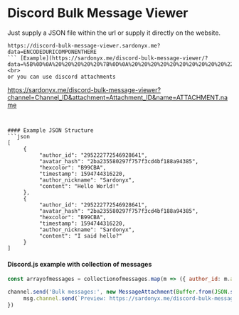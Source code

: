 # Discord Bulk Message Viewer
Just supply a JSON file within the url or supply it directly on the website.

```
https://discord-bulk-message-viewer.sardonyx.me?data=ENCODEDURICOMPONENTHERE
``` [Example](https://sardonyx.me/discord-bulk-message-viewer/?data=%5B%0D%0A%20%20%20%20%20%7B%0D%0A%20%20%20%20%20%20%20%20%20%20%22author_id%22%3A%20%22295222772546928641%22%2C%0D%0A%20%20%20%20%20%20%20%20%20%20%22avatar_hash%22%3A%20%222ba235580297f757f3cd4bf188a94385%22%2C%0D%0A%20%20%20%20%20%20%20%20%20%20%22hexcolor%22%3A%20%22B99CBA%22%2C%0D%0A%20%20%20%20%20%20%20%20%20%20%22timestamp%22%3A%201594744316220%2C%0D%0A%20%20%20%20%20%20%20%20%20%20%22author_nickname%22%3A%20%22Sardonyx%22%2C%0D%0A%20%20%20%20%20%20%20%20%20%20%22content%22%3A%20%22Hello%20World!%22%0D%0A%20%20%20%20%20%7D%2C%0D%0A%20%20%20%20%20%7B%0D%0A%20%20%20%20%20%20%20%20%20%20%22author_id%22%3A%20%22295222772546928641%22%2C%0D%0A%20%20%20%20%20%20%20%20%20%20%22avatar_hash%22%3A%20%222ba235580297f757f3cd4bf188a94385%22%2C%0D%0A%20%20%20%20%20%20%20%20%20%20%22hexcolor%22%3A%20%22B99CBA%22%2C%0D%0A%20%20%20%20%20%20%20%20%20%20%22timestamp%22%3A%201594744316220%2C%0D%0A%20%20%20%20%20%20%20%20%20%20%22author_nickname%22%3A%20%22Sardonyx%22%2C%0D%0A%20%20%20%20%20%20%20%20%20%20%22content%22%3A%20%22I%20said%20hello%3F%22%0D%0A%20%20%20%20%20%7D%0D%0A%5D)<br>
or you can use discord attachments
```
https://sardonyx.me/discord-bulk-message-viewer?channel=Channel_ID&attachment=Attachment_ID&name=ATTACHMENT.name
``` Example


#### Example JSON Structure
```json
[
     {
          "author_id": "295222772546928641",
          "avatar_hash": "2ba235580297f757f3cd4bf188a94385",
          "hexcolor": "B99CBA",
          "timestamp": 1594744316220,
          "author_nickname": "Sardonyx",
          "content": "Hello World!"
     },
     {
          "author_id": "295222772546928641",
          "avatar_hash": "2ba235580297f757f3cd4bf188a94385",
          "hexcolor": "B99CBA",
          "timestamp": 1594744316220,
          "author_nickname": "Sardonyx",
          "content": "I said hello?"
     }
]
```

#### Discord.js example with collection of messages
```javascript
const arrayofmessages = collectionofmessages.map(m => ({ author_id: m.author.id,avatar_hash: m.author.avatar, hexcolor: m.member.displayHexColor, timestamp: m.createdTimestamp, author_nickame: m.member.nickname || m.author.username, content: m.content }))

channel.send('Bulk messages:', new MessageAttachment(Buffer.from(JSON.stringify(arrayofmessages)), 'bulkmsg.json')).then(msg => {
     msg.channel.send(`Preview: https://sardonyx.me/discord-bulk-message-viewer?channel=${msg.channel.id}&attachment=${msg.attachments.first().id}&name=${encodeURIComponent(msg.attachments.first().name)}`)
})
```
